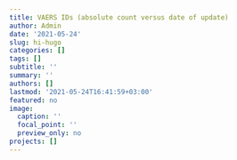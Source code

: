 ```yaml
---
title: VAERS IDs (absolute count versus date of update)
author: Admin
date: '2021-05-24'
slug: hi-hugo
categories: []
tags: []
subtitle: ''
summary: ''
authors: []
lastmod: '2021-05-24T16:41:59+03:00'
featured: no
image:
  caption: ''
  focal_point: ''
  preview_only: no
projects: []
---
```





